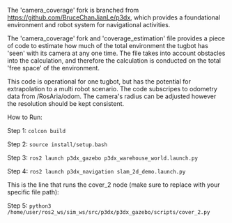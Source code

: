 The 'camera_coverage' fork is branched from https://github.com/BruceChanJianLe/p3dx, which provides a foundational environment and robot system for navigational activities. 

The 'camera_coverage' fork and 'coverage_estimation' file provides a piece of code to estimate how much of the total environment the tugbot has 'seen' with its camera at any one time. The file takes into account obstacles into the calculation, and therefore the calculation is conducted on the total 'free space' of the environment. 

This code is operational for one tugbot, but has the potential for extrapolation to a multi robot scenario. The code subscripes to odometry data from /RosAria/odom. The camera's radius can be adjusted however the resolution should be kept consistent. 


How to Run: 

Step 1: ```colcon build```

Step 2: ```source install/setup.bash```

Step 3: ```ros2 launch p3dx_gazebo p3dx_warehouse_world.launch.py```

Step 4: ```ros2 launch p3dx_navigation slam_2d_demo.launch.py```

This is the line that runs the cover_2 node (make sure to replace with your specific file path): 

Step 5: ```python3 /home/user/ros2_ws/sim_ws/src/p3dx/p3dx_gazebo/scripts/cover_2.py```
